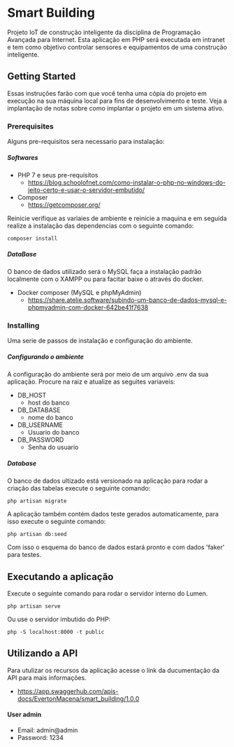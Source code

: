 # Smart Building

Projeto IoT de construção inteligente da disciplina de Programação Avançada para Internet. Esta aplicação em PHP será executada em intranet e tem como objetivo controlar sensores e equipamentos de uma construção inteligente.

## Getting Started

Essas instruções farão com que você tenha uma cópia do projeto em execução na sua máquina local para fins de desenvolvimento e teste. Veja a implantação de notas sobre como implantar o projeto em um sistema ativo.
### Prerequisites

Alguns pre-requisitos sera necessario para instalação:

##### Softwares

* PHP 7 e seus pre-requisitos
    * https://blog.schoolofnet.com/como-instalar-o-php-no-windows-do-jeito-certo-e-usar-o-servidor-embutido/
* Composer
    * https://getcomposer.org/

Reinicie verifique as variaies de ambiente e reinicie a maquina e em seguida realize a instalação das dependencias com o seguinte comando:
```
composer install
```

##### DataBase

O banco de dados utilizado será o MySQL faça a instalação padrão localmente com o XAMPP ou para facitar baixe o através do docker.

* Docker composer (MySQL e phpMyAdmin)
    * https://share.atelie.software/subindo-um-banco-de-dados-mysql-e-phpmyadmin-com-docker-642be41f7638
    

### Installing

Uma serie de passos de instalação e configuração do ambiente.

##### Configurando o ambiente

A configuração do ambiente será por meio de um arquivo .env da sua aplicação. Procure na raiz e atualize as seguites variaveis:

*  DB_HOST
    *   host do banco 
*   DB_DATABASE
    *   nome do banco
*   DB_USERNAME
    *   Usuario do banco
*   DB_PASSWORD
    *   Senha do usuario
        
##### Database

O banco de dados ultizado está versionado na aplicação para rodar a criação das tabelas execute o seguinte comando:
```
php artisan migrate
```

A aplicação também contém dados teste gerados automaticamente, para isso execute o seguinte comando:

```
php artisan db:seed
```

Com isso o esquema do banco de dados estará pronto e com dados 'faker' para testes.

## Executando a aplicação

Execute o seguinte comando para rodar o servidor interno do Lumen.

```
php artisan serve
```

Ou use o servidor imbutido do PHP:

```
php -S localhost:8000 -t public
```

## Utilizando a API

Para utulizar os recursos da aplicação acesse o link da ducumentação da API para mais informações.

*   https://app.swaggerhub.com/apis-docs/EvertonMacena/smart_building/1.0.0

#### User admin

*   Email: admin@admin
*   Password: 1234
